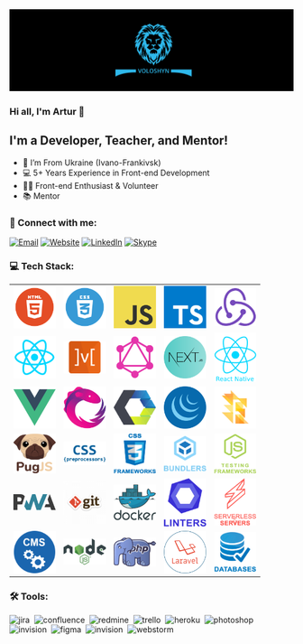 <img src="./assets/preview.png" alt="Preview"/>

### Hi all, I'm Artur 👋

## I'm a Developer, Teacher, and Mentor!

- 📍 I’m From Ukraine (Ivano-Frankivsk)
- 💻 5+ Years Experience in Front-end Development
- 👨‍💻 Front-end Enthusiast & Volunteer
- 📚 Mentor

### 🤝 Connect with me:

[<img alt="Email" src="https://img.shields.io/badge/email-D14836.svg?&style=for-the-badge&logo=gmail&logoColor=fff"/>][email]
[<img alt="Website" src="https://img.shields.io/badge/website-3423A6.svg?&style=for-the-badge&logo=google-chrome&logoColor=fff"/>][website]
[<img alt="LinkedIn" src="https://img.shields.io/badge/linkedin-0077B5.svg?&style=for-the-badge&logo=linkedin&logoColor=fff"/>][linkedin]
[<img alt="Skype" src="https://img.shields.io/badge/skype-1eaff1.svg?&style=for-the-badge&logo=skype&logoColor=fff"/>][skype]

### 💻 Tech Stack:

<table>
  <tr>
    <td>
      <div>
        <img src="./assets/skills/frontend/html.png" alt="HTML" width="75" title="HTML"/>
      </div>
    </td>
    <td>
      <div>
        <img src="./assets/skills/frontend/css.png" alt="CSS" width="75" title="CSS"/>
      </div>
    </td>
    <td>
      <div>
        <img src="./assets/skills/frontend/js.png" alt="JavaScript" width="75" title="JavaScript"/>
      </div>
    </td>
    <td>
      <div>
        <img src="./assets/skills/frontend/ts.png" alt="TypeScript" width="75" title="TypeScript"/>
      </div>
    </td>
    <td>
      <div>
        <img src="./assets/skills/frontend/redux.png" width="75"
           alt="Redux, as well as technologies such as Redux-Saga and Redux-Thunk"
           title="Redux, as well as technologies such as Redux-Saga and Redux-Thunk"/>
      </div>
    </td>
  </tr>
  <tr>
    <td>
      <img src="./assets/skills/frontend/react.png" alt="React" width="75" title="React"/>
    </td>
    <td>
      <img src="./assets/skills/frontend/mobx.png" alt="MobX" width="75" title="MobX"/>
    </td>
    <td>
      <img src="./assets/skills/frontend/graphql.png" alt="GraphQL and Apollo" width="75"
           title="GraphQL and Apollo"/>
    </td>
    <td>
      <img src="./assets/skills/frontend/next.png" alt="Next.js" width="75" title="Next.js"/>
    </td>
    <td>
      <img src="./assets/skills/frontend/react_native.png" alt="React Native" width="75"
           title="React Native"/>
    </td>
  </tr>
  <tr>
    <td>
      <img src="./assets/skills/frontend/vue.png" width="75"
           alt="Vue, as well as technologies such as Nuxt.js and Vuex"
           title="Vue, as well as technologies such as Nuxt.js and Vuex"
      />
    </td>
    <td>
      <img src="./assets/skills/frontend/rxjs.png" alt="RxJS" width="75" title="RxJS"/>
    </td>
    <td>
      <img src="./assets/skills/frontend/web_components.png" width="75"
           alt="Web Components, as well as technologies such as Stencil.js, Polymer, Bit, Lit-html and Clarity Core"
           title="Web Components, as well as technologies such as Stencil.js, Polymer, Bit, Lit-html and Clarity Core"
      />
    </td>
    <td>
      <img src="./assets/skills/frontend/jquery.png" alt="jQuery" width="75" title="jQuery"/>
    </td>
    <td>
      <img src="./assets/skills/frontend/flow.png" alt="Flow" width="75" title="Flow"/>
    </td>
  </tr>
  <tr>
    <td>
      <img src="./assets/skills/frontend/pug.png" alt="Pug" width="75" title="Pug"/>
    </td>
    <td>
      <img src="./assets/skills/frontend/css_preprocessors.png" width="75"
           alt="CSS preprocessors such as SASS, LESS, Stylus and PostCSS"
           title="CSS preprocessors such as SASS, LESS, Stylus and PostCSS"
      />
    </td>
    <td>
      <img src="./assets/skills/frontend/css_frameworks.png" width="75"
           alt="CSS frameworks such as Bootstrap, Materialize, Foundation, Skeleton and Tailwind CSS"
           title="CSS frameworks such as Bootstrap, Materialize, Foundation, Skeleton and Tailwind CSS"
      />
    </td>
    <td>
      <img src="./assets/skills/frontend/bundlers.png" width="75"
           alt="Bundlers and task managers such as Webpack, Gulp, Rollup.js, Parcel Snowpack and Bower"
           title="Bundlers and task managers such as Webpack, Gulp, Rollup.js, Parcel Snowpack and Bower"
      />
    </td>
    <td>
      <img src="./assets/skills/frontend/js_testing_frameworks.png" width="75"
           alt="JS testing utilities such as Jest, Enzyme, Testing Library (RTL), Cypress, Mocha, Karma, Jasmine and Chai"
           title="JS testing utilities such as Jest, Enzyme, Testing Library (RTL), Cypress, Mocha, Karma, Jasmine and Chai"/>
    </td>
  </tr>
  <tr>
    <td>
      <img src="./assets/skills/frontend/pwa.png" alt="PWA and AMP" width="75" title="PWA and AMP"/>
    </td>
    <td>
      <img src="./assets/skills/other/git.png" width="75"
           alt="Git, as well as technologies such as GitHub, GitLab and Bitbucket"
           title="Git, as well as technologies such as GitHub, GitLab and Bitbucket"/>
    </td>
    <td>
      <img src="./assets/skills/other/docker.svg" alt="Docker" width="75" title="Docker"/>
    </td>
    <td>
      <img src="./assets/skills/other/linters.png" width="75"
           alt="Linters and code formatters such as ESLint, Stylelint and Prettier"
           title="Linters and code formatters such as ESLint, Stylelint and Prettier"/>
    </td>
    <td>
      <img src="./assets/skills/other/serverless_&_servers.png" width="75"
           alt="Serverless and servers such as AWS, Azure, GCP, Firebase, Nginx and Apache"
           title="Serverless and servers such as AWS, Azure, GCP, Firebase, Nginx and Apache"/>
    </td>
  </tr>
  <tr>
    <td>
      <img src="./assets/skills/other/cms.png" width="75"
           alt="CMS's such as Expression.Cloud and WordPress"
           title="CMS's such as Expression.Cloud and WordPress"/>
    </td>
    <td>
      <img src="./assets/skills/backand/nodejs.png" alt="Node.js" width="75" title="Node.js"/>
    </td>
    <td>
      <img src="./assets/skills/backand/php.png" alt="PHP" width="75" title="PHP"/>
    </td>
    <td>
      <img src="./assets/skills/backand/laravel.png" alt="Laravel" width="75" title="Laravel"/>
    </td>
    <td>
      <img src="./assets/skills/backand/databases.png" width="75"
           alt="Databases such as MySQL, PostgreSQL, MongoDB and Firebase"
           title="Databases such as MySQL, PostgreSQL, MongoDB and Firebase"/>
    </td>
  </tr>
</table>

<!--
### 💻 Tech Stack:

<img alt="html5" src="https://img.shields.io/badge/html-056386.svg?&style=for-the-badge&logo=html5&logoColor=fff&logoWidth=20&labelColor=2eb8eb"/>&nbsp;
<img alt="css3" src="https://img.shields.io/badge/css-056386.svg?&style=for-the-badge&logo=css3&logoColor=fff&logoWidth=20&labelColor=2eb8eb"/>&nbsp;
<img alt="javascript" src="https://img.shields.io/badge/javascript-056386.svg?&style=for-the-badge&logo=javascript&logoColor=fff&logoWidth=20&labelColor=2eb8eb"/>&nbsp;
<img alt="typescript" src="https://img.shields.io/badge/typescript-056386.svg?&style=for-the-badge&logo=typescript&logoColor=fff&logoWidth=20&labelColor=2eb8eb"/>&nbsp;
<img alt="react" src="https://img.shields.io/badge/react-056386.svg?&style=for-the-badge&logo=react&logoColor=fff&logoWidth=20&labelColor=2eb8eb"/>&nbsp;
<img alt="redux" src="https://img.shields.io/badge/redux-056386.svg?&style=for-the-badge&logo=redux&logoColor=fff&logoWidth=20&labelColor=2eb8eb"/>&nbsp;
<img alt="redux-thunk" src="https://img.shields.io/badge/redux thunk-056386.svg?&style=for-the-badge&logo=redux&logoColor=fff&logoWidth=20&labelColor=2eb8eb"/>&nbsp;
<img alt="redux-saga" src="https://img.shields.io/badge/redux saga-056386.svg?&style=for-the-badge&logo=redux-saga&logoColor=fff&logoWidth=20&labelColor=2eb8eb"/>&nbsp;
<img alt="mobx" src="https://img.shields.io/badge/mobx-056386.svg?&style=for-the-badge&logo=mobx&logoColor=fff&logoWidth=20&labelColor=2eb8eb"/>&nbsp;
<img alt="graphql" src="https://img.shields.io/badge/graphql-056386.svg?&style=for-the-badge&logo=graphql&logoColor=fff&logoWidth=20&labelColor=2eb8eb"/>&nbsp;
<img alt="next.js" src="https://img.shields.io/badge/next.js-056386.svg?&style=for-the-badge&logo=next.js&logoColor=fff&logoWidth=20&labelColor=2eb8eb"/>&nbsp;
<img alt="react-native" src="https://img.shields.io/badge/react native-056386.svg?&style=for-the-badge&logo=react&logoColor=fff&logoWidth=20&labelColor=2eb8eb"/>&nbsp;
<img alt="vue.js" src="https://img.shields.io/badge/vue.js-056386.svg?&style=for-the-badge&logo=vue.js&logoColor=fff&logoWidth=20&labelColor=2eb8eb"/>
<img alt="nuxt.js" src="https://img.shields.io/badge/nuxt.js-056386.svg?&style=for-the-badge&logo=nuxt.js&logoColor=fff&logoWidth=20&labelColor=2eb8eb"/>
<img alt="vuex.js" src="https://img.shields.io/badge/vuex.js-056386.svg?&style=for-the-badge&logo=vue.js&logoColor=fff&logoWidth=20&labelColor=2eb8eb"/>
<img alt="rx.js" src="https://img.shields.io/badge/rx.js-056386.svg?&style=for-the-badge&logo=javascript&logoColor=fff&logoWidth=20&labelColor=2eb8eb"/>&nbsp;
<img alt="jest" src="https://img.shields.io/badge/jest-056386.svg?&style=for-the-badge&logo=jest&logoColor=fff&logoWidth=20&labelColor=2eb8eb"/>
<img alt="testing-library" src="https://img.shields.io/badge/rtl-056386.svg?&style=for-the-badge&logo=testing-library&logoColor=fff&logoWidth=20&labelColor=2eb8eb"/>&nbsp;
<img alt="node.js" src="https://img.shields.io/badge/node.js-056386.svg?&style=for-the-badge&logo=node.js&logoColor=fff&logoWidth=20&labelColor=2eb8eb"/>&nbsp;
<img alt="mongodb" src="https://img.shields.io/badge/mongodb-056386.svg?&style=for-the-badge&logo=mongodb&logoColor=fff&logoWidth=20&labelColor=2eb8eb"/>&nbsp;
<img alt="sass" src="https://img.shields.io/badge/sass-056386.svg?&style=for-the-badge&logo=sass&logoColor=fff&logoWidth=20&labelColor=2eb8eb"/>&nbsp;
<img alt="bootstrap" src="https://img.shields.io/badge/bootstrap-056386.svg?&style=for-the-badge&logo=bootstrap&logoColor=fff&logoWidth=20&labelColor=2eb8eb"/>&nbsp;
<img alt="markdown" src="https://img.shields.io/badge/markdown-056386.svg?&style=for-the-badge&logo=markdown&logoColor=fff&logoWidth=20&labelColor=2eb8eb"/>&nbsp;
...
 -->

### 🛠 Tools:

<img alt="jira" src="https://img.shields.io/badge/jira-056386.svg?&style=for-the-badge&logo=jira&logoColor=fff&logoWidth=20&labelColor=2eb8eb"/>&nbsp;
<img alt="confluence" src="https://img.shields.io/badge/confluence-056386.svg?&style=for-the-badge&logo=confluence&logoColor=fff&logoWidth=20&labelColor=2eb8eb"/>&nbsp;
<img alt="redmine" src="https://img.shields.io/badge/redmine-056386.svg?&style=for-the-badge&logo=redmine&logoColor=fff&logoWidth=20&labelColor=2eb8eb"/>&nbsp;
<img alt="trello" src="https://img.shields.io/badge/trello-056386.svg?&style=for-the-badge&logo=trello&logoColor=fff&logoWidth=20&labelColor=2eb8eb"/>&nbsp;
<img alt="heroku" src="https://img.shields.io/badge/heroku-056386.svg?&style=for-the-badge&logo=heroku&logoColor=fff&logoWidth=20&labelColor=2eb8eb"/>&nbsp;
<img alt="photoshop" src="https://img.shields.io/badge/photoshop-056386.svg?&style=for-the-badge&logo=adobe-photoshop&logoColor=fff&logoWidth=20&labelColor=2eb8eb"/>&nbsp;
<img alt="invision" src="https://img.shields.io/badge/invision-056386.svg?&style=for-the-badge&logo=invision&logoColor=fff&logoWidth=20&labelColor=2eb8eb"/>&nbsp;
<img alt="figma" src="https://img.shields.io/badge/figma-056386.svg?&style=for-the-badge&logo=figma&logoColor=fff&logoWidth=20&labelColor=2eb8eb"/>&nbsp;
<img alt="invision" src="https://img.shields.io/badge/invision-056386.svg?&style=for-the-badge&logo=invision&logoColor=fff&logoWidth=20&labelColor=2eb8eb"/>&nbsp;
<img alt="webstorm" src="https://img.shields.io/badge/webstorm-056386.svg?&style=for-the-badge&logo=webstorm&logoColor=fff&logoWidth=20&labelColor=2eb8eb"/>&nbsp;

[linkedin]: https://www.linkedin.com/in/artur-voloshyn-4439b61a4/
[email]: mailto:arthurvoloshyn@gmail.com
[skype]: skype:live:32d04c9d781e2d24?chat
[website]: https://arturvoloshyn.herokuapp.com/
